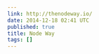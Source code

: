 ```yaml
---
link: http://thenodeway.io/
date: 2014-12-18 02:41 UTC
published: true
title: Node Way
tags: []
---
```



